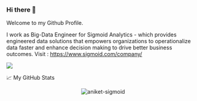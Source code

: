 ### Hi there 👋

Welcome to my Github Profile. 

I work as Big-Data Engineer for Sigmoid Analytics -  which provides engineered data solutions that empowers organizations to operationalize data faster and enhance decision making to drive better business outcomes.
Visit : https://www.sigmoid.com/company/

![](https://visitor-badge.glitch.me/badge?page_id=aniket-sigmoid.aniket-sigmoid)

📈 My GitHub Stats

<p align="center"> <img src="https://github-readme-stats.vercel.app/api?username=aniket-sigmoid&show_icons=true&theme=gotham" alt="aniket-sigmoid" />

<!--
**aniket-sigmoid/aniket-sigmoid** is a ✨ special ✨ repository because its README.md (this file) appears on your GitHub profile.

Here are some ideas to get you started:

- 🔭 I’m currently working on ...
- 🌱 I’m currently learning ...
- 👯 I’m looking to collaborate on ...
- 🤔 I’m looking for help with ...
- 💬 Ask me about ...
- 📫 How to reach me: ...
- 😄 Pronouns: ...
- ⚡ Fun fact: ...
-->
